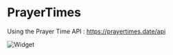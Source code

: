 # PrayerTimes
Using the Prayer Time API : https://prayertimes.date/api

![Widget](https://raw.githubusercontent.com/PrayerZone/PrayerTimes/master/images/prayer-sample.png)
